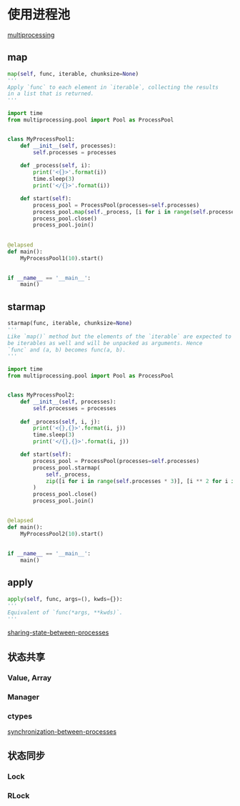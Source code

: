 # 使用进程池

[multiprocessing](https://docs.python.org/3/library/multiprocessing.html#using-a-pool-of-workers)

## map
```python
map(self, func, iterable, chunksize=None)
'''
Apply `func` to each element in `iterable`, collecting the results
in a list that is returned.
'''
```

```python
import time
from multiprocessing.pool import Pool as ProcessPool


class MyProcessPool1:
    def __init__(self, processes):
        self.processes = processes
    
    def _process(self, i):
        print('<{}>'.format(i))
        time.sleep(3)
        print('</{}>'.format(i))

    def start(self):
        process_pool = ProcessPool(processes=self.processes)
        process_pool.map(self._process, [i for i in range(self.processes * 3)])
        process_pool.close()
        process_pool.join()
    
    
@elapsed
def main():
    MyProcessPool1(10).start()
        

if __name__ == '__main__':
    main()
```

## starmap
```python
starmap(func, iterable, chunksize=None)
'''
Like `map()` method but the elements of the `iterable` are expected to
be iterables as well and will be unpacked as arguments. Hence
`func` and (a, b) becomes func(a, b).
'''
```

```python
import time
from multiprocessing.pool import Pool as ProcessPool


class MyProcessPool2:
    def __init__(self, processes):
        self.processes = processes
    
    def _process(self, i, j):
        print('<{},{}>'.format(i, j))
        time.sleep(3)
        print('</{},{}>'.format(i, j))

    def start(self):
        process_pool = ProcessPool(processes=self.processes)
        process_pool.starmap(
            self._process,
            zip([i for i in range(self.processes * 3)], [i ** 2 for i in range(self.processes * 3)])
        )
        process_pool.close()
        process_pool.join()
        

@elapsed
def main():
    MyProcessPool2(10).start()
    
    
if __name__ == '__main__':
    main()
```

## apply
```python
apply(self, func, args=(), kwds={}):
'''
Equivalent of `func(*args, **kwds)`.
'''
```


[sharing-state-between-processes](https://docs.python.org/3/library/multiprocessing.html#sharing-state-between-processes)
## 状态共享
### Value, Array
### Manager
### ctypes

[synchronization-between-processes](https://docs.python.org/3/library/multiprocessing.html#synchronization-between-processes)
## 状态同步
### Lock
### RLock
